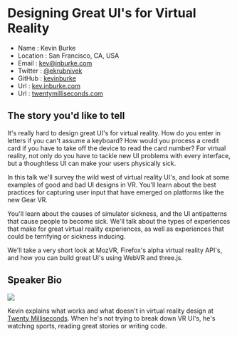 # Designing Great UI's for Virtual Reality

* Name      : Kevin Burke
* Location  : San Francisco, CA, USA
* Email     : kev@inburke.com
* Twitter   : [@ekrubnivek](https://twitter.com/ekrubnivek)
* GitHub    : [kevinburke](https://github.com/kevinburke)
* Url       : [kev.inburke.com](https://kev.inburke.com)
* Url       : [twentymilliseconds.com](https://twentymilliseconds.com)

## The story you'd like to tell

It's really hard to design great UI's for virtual reality. How do you enter in
letters if you can't assume a keyboard? How would you process a credit card if
you have to take off the device to read the card number? For virtual reality,
not only do you have to tackle new UI problems with every interface, but a
thoughtless UI can make your users physically sick.

In this talk we'll survey the wild west of virtual reality UI's, and look at
some examples of good and bad UI designs in VR. You'll learn about the best
practices for capturing user input that have emerged on platforms like the new
Gear VR.

You'll learn about the causes of simulator sickness, and the UI antipatterns
that cause people to become sick. We'll talk about the types of experiences
that make for great virtual reality experiences, as well as experiences that
could be terrifying or sickness inducing.

We'll take a very short look at MozVR, Firefox's alpha virtual reality API's,
and how you can build great UI's using WebVR and three.js.

## Speaker Bio

![](https://kev.inburke.com/photos/squarephoto.png)

Kevin explains what works and what doesn't in virtual reality design at [Twenty
Milliseconds](https://twentymilliseconds.com). When he's not trying to break
down VR UI's, he's watching sports, reading great stories or writing code.
